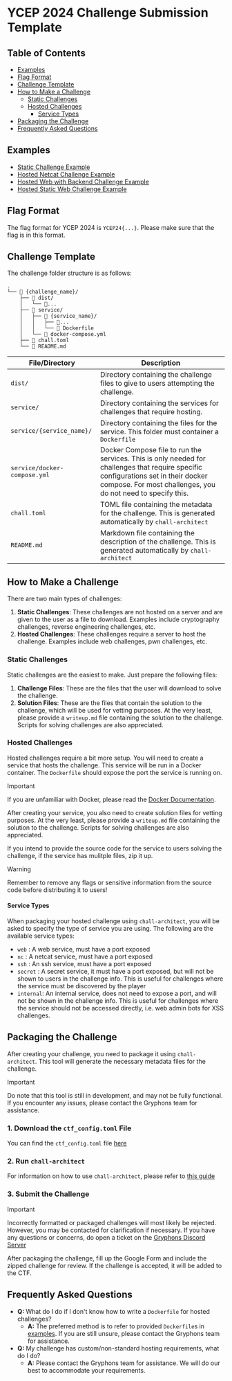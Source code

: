 YCEP 2024 Challenge Submission Template
===

## Table of Contents
- [Examples](#examples)
- [Flag Format](#flag-format)
- [Challenge Template](#challenge-template)
- [How to Make a Challenge](#how-to-make-a-challenge)
  - [Static Challenges](#static-challenges)
  - [Hosted Challenges](#hosted-challenges)
    - [Service Types](#service-types)
- [Packaging the Challenge](#packaging-the-challenge)
- [Frequently Asked Questions](#frequently-asked-questions)

## Examples
- [Static Challenge Example](./examples/Lets%20do%20RSA/)
- [Hosted Netcat Challenge Example](./examples/Gimme%20Flag/)
- [Hosted Web with Backend Challenge Example](./examples/Gimme%20Flag/)
- [Hosted Static Web Challenge Example](./examples/what%20a%20mess/)

## Flag Format
The flag format for YCEP 2024 is `YCEP24{...}`. Please make sure that the flag is in this format.

## Challenge Template
The challenge folder structure is as follows:
```
.
└── 📁 {challenge_name}/
    ├── 📁 dist/
    │   └── 📄...
    ├── 📁 service/
    │   ├── 📁 {service_name}/
    │   │   ├── 📄...
    │   │   └── 🐋 Dockerfile
    │   └── 🐋 docker-compose.yml
    ├── 📄 chall.toml
    └── 📄 README.md
```

| File/Directory | Description |
| -------------- | ----------- |
| `dist/` | Directory containing the challenge files to give to users attempting the challenge. |
| `service/` | Directory containing the services for challenges that require hosting. |
| `service/{service_name}/` | Directory containing the files for the service. This folder must container a `Dockerfile` |
| `service/docker-compose.yml` | Docker Compose file to run the services. This is only needed for challenges that require specific configurations set in their docker compose. For most challenges, you do not need to specify this. |
| `chall.toml` | TOML file containing the metadata for the challenge. This is generated automatically by `chall-architect` |
| `README.md` | Markdown file containing the description of the challenge. This is generated automatically by `chall-architect` |

## How to Make a Challenge
There are two main types of challenges:
1. **Static Challenges**: These challenges are not hosted on a server and are given to the user as a file to download. Examples include cryptography challenges, reverse engineering challenges, etc.
2. **Hosted Challenges**: These challenges require a server to host the challenge. Examples include web challenges, pwn challenges, etc.

### Static Challenges
Static challenges are the easiest to make. Just prepare the following files:
1. **Challenge Files**: These are the files that the user will download to solve the challenge.
2. **Solution Files**: These are the files that contain the solution to the challenge, which will be used for vetting purposes. At the very least, please provide a `writeup.md` file containing the solution to the challenge. Scripts for solving challenges are also appreciated.

### Hosted Challenges
Hosted challenges require a bit more setup. You will need to create a service that hosts the challenge. This service will be run in a Docker container. The `Dockerfile` should expose the port the service is running on.

> [!IMPORTANT]  
> If you are unfamiliar with Docker, please read the [Docker Documentation](https://docs.docker.com/get-started/).

After creating your service, you also need to create solution files for vetting purposes. At the very least, please provide a `writeup.md` file containing the solution to the challenge. Scripts for solving challenges are also appreciated.

If you intend to provide the source code for the service to users solving the challenge, if the service has mulitple files, zip it up. 

> [!WARNING]
> Remember to remove any flags or sensitive information from the source code before distributing it to users!

#### Service Types
When packaging your hosted challenge using `chall-architect`, you will be asked to specify the type of service you are using. The following are the available service types:
- `web`     : A web service, must have a port exposed
- `nc`      : A netcat service, must have a port exposed
- `ssh`     : An ssh service, must have a port exposed
- `secret`  : A secret service, it must have a port exposed, but will not be shown to users in the challenge info. This is useful for challenges where the service must be discovered by the player
- `internal`: An internal service, does not need to expose a port, and will not be shown in the challenge info. This is useful for challenges where the service should not be accessed directly, i.e. web admin bots for XSS challenges.

## Packaging the Challenge
After creating your challenge, you need to package it using `chall-architect`. This tool will generate the necessary metadata files for the challenge.

> [!IMPORTANT]
> Do note that this tool is still in development, and may not be fully functional. If you encounter any issues, please contact the Gryphons team for assistance.

### 1. Download the `ctf_config.toml` File
You can find the `ctf_config.toml` file [here](./ctf_config.toml)

### 2. Run `chall-architect`
For information on how to use `chall-architect`, please refer to [this guide](https://jus-codin.github.io/CTF-Architect/guides/packaging-challenges/)

### 3. Submit the Challenge
> [!IMPORTANT]
> Incorrectly formatted or packaged challenges will most likely be rejected. However, you may be contacted for clarification if necessary. If you have any questions or concerns, do open a ticket on the [Gryphons Discord Server](https://discord.gg/2nZTCdBGgY)

After packaging the challenge, fill up the Google Form and include the zipped challenge for review. If the challenge is accepted, it will be added to the CTF.

## Frequently Asked Questions
- **Q:** What do I do if I don't know how to write a `Dockerfile` for hosted challenges?
  - **A:** The preferred method is to refer to provided `Dockerfile`s in [examples](#examples). If you are still unsure, please contact the Gryphons team for assistance.
- **Q:** My challenge has custom/non-standard hosting requirements, what do I do?
  - **A:** Please contact the Gryphons team for assistance. We will do our best to accommodate your requirements.